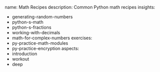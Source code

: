 name: Math Recipes
description: Common Python math recipes
insights:
  - generating-random-numbers
  - python-s-math
  - python-s-fractions
  - working-with-decimals
  - math-for-complex-numbers
exercises:
  - py-practice-math-modules
  - py-practice-encryption
aspects:
  - introduction
  - workout
  - deep
